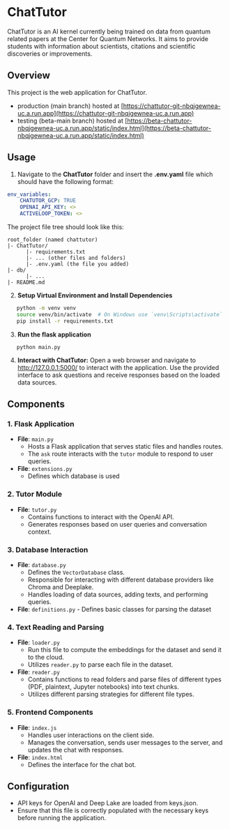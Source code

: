 # ChatTutor

ChatTutor is an AI kernel currently being trained on data from quantum related papers at the Center for Quantum Networks. It aims to provide students with information about scientists, citations and scientific discoveries or improvements. 

## Overview
This project is the web application for ChatTutor.

- production (main branch) hosted at [https://chattutor-git-nbqjgewnea-uc.a.run.app](https://chattutor-git-nbqjgewnea-uc.a.run.app)
- testing (beta-main branch) hosted at [https://beta-chattutor-nbqjgewnea-uc.a.run.app/static/index.html](https://beta-chattutor-nbqjgewnea-uc.a.run.app/static/index.html)

## Usage

1. Navigate to the **ChatTutor** folder and insert the **.env.yaml** file which should
have the following format:

```yaml
env_variables:
    CHATUTOR_GCP: TRUE
    OPENAI_API_KEY: <>
    ACTIVELOOP_TOKEN: <>
```

The project file tree should look like this:

```
root_folder (named chattutor)
|- ChatTutor/
      |- requirements.txt
      |- ... (other files and folders)
      |- .env.yaml (the file you added)
|- db/
      |- ...
|- README.md
```

2. **Setup Virtual Environment and Install Dependencies**
```sh
   python -m venv venv
   source venv/bin/activate  # On Windows use `venv\Scripts\activate`
   pip install -r requirements.txt
```

3. **Run the flask application**
```
   python main.py
```

4. **Interact with ChatTutor:**
Open a web browser and navigate to http://127.0.0.1:5000/ to interact with the application. Use the provided interface to ask questions and receive responses based on the loaded data sources.

## Components

### 1. **Flask Application**
   - **File**: `main.py`
     - Hosts a Flask application that serves static files and handles routes.
     - The `ask` route interacts with the `tutor` module to respond to user queries.
   - **File**: `extensions.py`
     - Defines which database is used


### 2. **Tutor Module**
   - **File**: `tutor.py`
     - Contains functions to interact with the OpenAI API.
     - Generates responses based on user queries and conversation context.


### 3. **Database Interaction**
   - **File**: `database.py`
     - Defines the `VectorDatabase` class.
     - Responsible for interacting with different database providers like Chroma and Deeplake.
     - Handles loading of data sources, adding texts, and performing queries.
   -  **File**: `definitions.py`
     - Defines basic classes for parsing the dataset


### 4. **Text Reading and Parsing**
   - **File**: `loader.py`
     - Run this file to compute the embeddings for the dataset and send it to the cloud.
     - Utilizes `reader.py` to parse each file in the dataset.
   - **File**: `reader.py`
     - Contains functions to read folders and parse files of different types (PDF, plaintext, Jupyter notebooks) into text chunks.
     - Utilizes different parsing strategies for different file types.


### 5. **Frontend Components**
   - **File**: `index.js`
     - Handles user interactions on the client side.
     - Manages the conversation, sends user messages to the server, and updates the chat with responses.
 - **File**: `index.html`
     - Defines the interface for the chat bot.

## Configuration
- API keys for OpenAI and Deep Lake are loaded from keys.json.
- Ensure that this file is correctly populated with the necessary keys before running the application.
